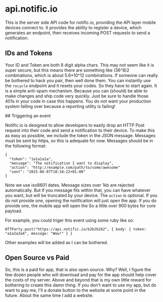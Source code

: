 # api.notific.io

This is the server side API code for notific.io, providing the API layer mobile devices
connect to. It provides the ability to register a device, which generates an endpoint,
then receives incoming POST requests to send a notification.

## IDs and Tokens

Your ID and Token are both 8 digit alpha chars. This may not seem like it is super secure, but
this means there are something like (36^8)2 combinations, which is about 5.6*10^12 combinations.
If someone can really be bothered to hack you pair, then well done them. You can instantly use
the `recycle` endpoint and it resets your codes. So they have to start again. It is a simple
anti-spam mechanism. Because you can (should) be able to make changes and ship code very quickly.
Just be sure to handle those 401s in your code in case this happens. You do not want your
production system falling over because a reporting utility is failing!

## Triggering an event

Notific.io is designed to allow developers to easily drop an HTTP Post request into their code
and send a notification to their device. To make this as easy as possible, we include the token
in the JSON message. Messages must be sent by https, so this is adequate for now. Messages
should be in the following format:

    {
      "token": "1a1a1a1a",
      "message": "The notification I want to display",
      "action": "http://example.com/path/to/some/awesome"
      "sent": "2015-06-07T18:34:22+01:00" 
    }

Note we use iso8601 dates. Message sizes over 1kb are rejected automatically. But if you message
fits within that, you can have whatever you want, but will be truncated by your device. The
`action` is optional. If you do not provide one, opening the notificaiton will just open the app.
If you do provide one, the mobile app will open the  So a little over 900 bytes for core payload.

For example, you could triger this event using some ruby like so:

    HTTParty.post("https://api.notific.io/b2b2b2b2", { body: { token: "a1a2a3a4", message: "Wow!" } }

Other examples will be added as I can be bothered.

## Open Source vs Paid

So, this is a paid for app, that is also open source. Why? Well, I figure the few dozen people who will download
and pay for the app should help cover the costs of my server. Above and beyond that is my own little reward for
bothering to create this damn thing. If you don't want to use my app, but do want to pay me, I'll a donate button
to the website at some point in the future. About the same time I add a website.

